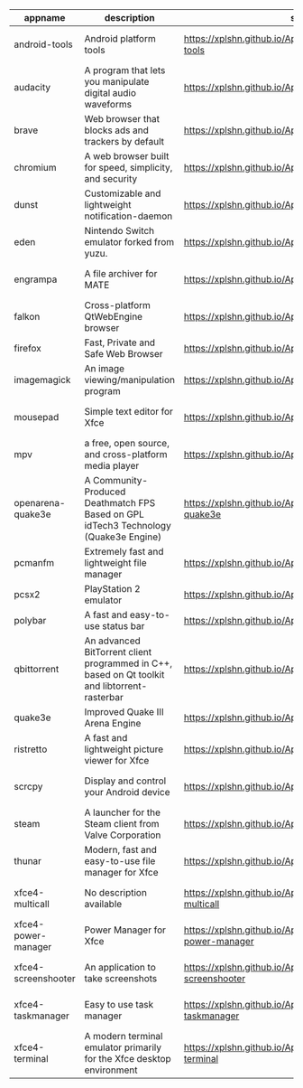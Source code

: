 | appname | description | site | download | version |
| ------- | ----------- | ---- | -------- | ------- |
| android-tools | Android platform tools | https://xplshn.github.io/AppBundleHUB#android-tools | https://github.com/xplshn/AppBundleHUB/releases/download/v106-20250619230113/android-tools-19_06_2025-xplshn.dwfs.AppBundle | v106-20250619230113 |
| audacity | A program that lets you manipulate digital audio waveforms | https://xplshn.github.io/AppBundleHUB#audacity | https://github.com/xplshn/AppBundleHUB/releases/download/v106-20250619230113/audacity-19_06_2025-xplshn.dwfs.AppBundle | v106-20250619230113 |
| brave | Web browser that blocks ads and trackers by default | https://xplshn.github.io/AppBundleHUB#brave | https://github.com/xplshn/AppBundleHUB/releases/download/v106-20250619230113/brave-19_06_2025-xplshn.dwfs.AppBundle | v106-20250619230113 |
| chromium | A web browser built for speed, simplicity, and security | https://xplshn.github.io/AppBundleHUB#chromium | https://github.com/xplshn/AppBundleHUB/releases/download/v106-20250619230113/chromium-19_06_2025-xplshn.dwfs.AppBundle | v106-20250619230113 |
| dunst | Customizable and lightweight notification-daemon | https://xplshn.github.io/AppBundleHUB#dunst | https://github.com/xplshn/AppBundleHUB/releases/download/v106-20250619230113/dunst-19_06_2025-xplshn.dwfs.AppBundle | v106-20250619230113 |
| eden | Nintendo Switch emulator forked from yuzu. | https://xplshn.github.io/AppBundleHUB#eden | https://github.com/xplshn/AppBundleHUB/releases/download/v106-20250619230113/eden-19_06_2025-xplshn.dwfs.AppBundle | v106-20250619230113 |
| engrampa | A file archiver for MATE | https://xplshn.github.io/AppBundleHUB#engrampa | https://github.com/xplshn/AppBundleHUB/releases/download/v106-20250619230113/engrampa-19_06_2025-xplshn.dwfs.AppBundle | v106-20250619230113 |
| falkon | Cross-platform QtWebEngine browser | https://xplshn.github.io/AppBundleHUB#falkon | https://github.com/xplshn/AppBundleHUB/releases/download/v106-20250619230113/falkon-19_06_2025-xplshn.dwfs.AppBundle | v106-20250619230113 |
| firefox | Fast, Private and Safe Web Browser | https://xplshn.github.io/AppBundleHUB#firefox | https://github.com/xplshn/AppBundleHUB/releases/download/v106-20250619230113/firefox-19_06_2025-xplshn.dwfs.AppBundle | v106-20250619230113 |
| imagemagick | An image viewing/manipulation program | https://xplshn.github.io/AppBundleHUB#imagemagick | https://github.com/xplshn/AppBundleHUB/releases/download/v106-20250619230113/imageMagick-19_06_2025-xplshn.dwfs.AppBundle | v106-20250619230113 |
| mousepad | Simple text editor for Xfce | https://xplshn.github.io/AppBundleHUB#mousepad | https://github.com/xplshn/AppBundleHUB/releases/download/v106-20250619230113/mousepad-19_06_2025-xplshn.dwfs.AppBundle | v106-20250619230113 |
| mpv | a free, open source, and cross-platform media player | https://xplshn.github.io/AppBundleHUB#mpv | https://github.com/xplshn/AppBundleHUB/releases/download/v106-20250619230113/mpv-19_06_2025-xplshn.dwfs.AppBundle | v106-20250619230113 |
| openarena-quake3e | A Community-Produced Deathmatch FPS Based on GPL idTech3 Technology (Quake3e Engine) | https://xplshn.github.io/AppBundleHUB#openarena-quake3e | https://github.com/xplshn/AppBundleHUB/releases/download/v106-20250619230113/openarena-quake3e.dwfs.AppBundle | v106-20250619230113 |
| pcmanfm | Extremely fast and lightweight file manager | https://xplshn.github.io/AppBundleHUB#pcmanfm | https://github.com/xplshn/AppBundleHUB/releases/download/v106-20250619230113/pcmanfm-19_06_2025-xplshn.dwfs.AppBundle | v106-20250619230113 |
| pcsx2 | PlayStation 2 emulator | https://xplshn.github.io/AppBundleHUB#pcsx2 | https://github.com/xplshn/AppBundleHUB/releases/download/v106-20250619230113/pcsx2-19_06_2025-xplshn.dwfs.AppBundle | v106-20250619230113 |
| polybar | A fast and easy-to-use status bar | https://xplshn.github.io/AppBundleHUB#polybar | https://github.com/xplshn/AppBundleHUB/releases/download/v106-20250619230113/polybar-19_06_2025-xplshn.dwfs.AppBundle | v106-20250619230113 |
| qbittorrent | An advanced BitTorrent client programmed in C++, based on Qt toolkit and libtorrent-rasterbar | https://xplshn.github.io/AppBundleHUB#qbittorrent | https://github.com/xplshn/AppBundleHUB/releases/download/v106-20250619230113/qbittorrent-19_06_2025-xplshn.dwfs.AppBundle | v106-20250619230113 |
| quake3e | Improved Quake III Arena Engine | https://xplshn.github.io/AppBundleHUB#quake3e | https://github.com/xplshn/AppBundleHUB/releases/download/v106-20250619230113/quake3e.dwfs.AppBundle | v106-20250619230113 |
| ristretto | A fast and lightweight picture viewer for Xfce | https://xplshn.github.io/AppBundleHUB#ristretto | https://github.com/xplshn/AppBundleHUB/releases/download/v106-20250619230113/ristretto-19_06_2025-xplshn.dwfs.AppBundle | v106-20250619230113 |
| scrcpy | Display and control your Android device | https://xplshn.github.io/AppBundleHUB#scrcpy | https://github.com/xplshn/AppBundleHUB/releases/download/v106-20250619230113/scrcpy-19_06_2025-xplshn.AppDir.dwfs.AppBundle | v106-20250619230113 |
| steam | A launcher for the Steam client from Valve Corporation | https://xplshn.github.io/AppBundleHUB#steam | https://github.com/xplshn/AppBundleHUB/releases/download/v106-20250619230113/steam-19_06_2025-xplshn.dwfs.AppBundle | v106-20250619230113 |
| thunar | Modern, fast and easy-to-use file manager for Xfce | https://xplshn.github.io/AppBundleHUB#thunar | https://github.com/xplshn/AppBundleHUB/releases/download/v106-20250619230113/thunar-19_06_2025-xplshn.dwfs.AppBundle | v106-20250619230113 |
| xfce4-multicall | No description available | https://xplshn.github.io/AppBundleHUB#xfce4-multicall | https://github.com/xplshn/AppBundleHUB/releases/download/v106-20250619230113/xfce4-multicall-19_06_2025-xplshn.AppDir.dwfs.AppBundle | v106-20250619230113 |
| xfce4-power-manager | Power Manager for Xfce | https://xplshn.github.io/AppBundleHUB#xfce4-power-manager | https://github.com/xplshn/AppBundleHUB/releases/download/v106-20250619230113/xfce4-power-manager-19_06_2025-xplshn.dwfs.AppBundle | v106-20250619230113 |
| xfce4-screenshooter | An application to take screenshots | https://xplshn.github.io/AppBundleHUB#xfce4-screenshooter | https://github.com/xplshn/AppBundleHUB/releases/download/v106-20250619230113/xfce4-screenshooter-19_06_2025-xplshn.dwfs.AppBundle | v106-20250619230113 |
| xfce4-taskmanager | Easy to use task manager | https://xplshn.github.io/AppBundleHUB#xfce4-taskmanager | https://github.com/xplshn/AppBundleHUB/releases/download/v106-20250619230113/xfce4-taskmanager-19_06_2025-xplshn.dwfs.AppBundle | v106-20250619230113 |
| xfce4-terminal | A modern terminal emulator primarily for the Xfce desktop environment | https://xplshn.github.io/AppBundleHUB#xfce4-terminal | https://github.com/xplshn/AppBundleHUB/releases/download/v106-20250619230113/xfce4-terminal-19_06_2025-xplshn.dwfs.AppBundle | v106-20250619230113 |
